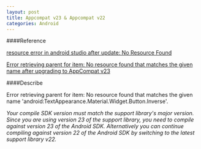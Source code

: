 ```yaml
---
layout: post
title: Appcompat v23 & Appcompat v22
categories: Android
---
```


####Reference 

[resource error in android studio after update: No Resource Found](http://stackoverflow.com/questions/32092511/resource-error-in-android-studio-after-update-no-resource-found)

[Error retrieving parent for item: No resource found that matches the given name after upgrading to AppCompat v23](http://stackoverflow.com/questions/32075498/error-retrieving-parent-for-item-no-resource-found-that-matches-the-given-name)

####Describe

Error retrieving parent for item: No resource found that matches the given name 'android:TextAppearance.Material.Widget.Button.Inverse'.

*Your compile SDK version must match the support library's major version.
Since you are using version 23 of the support library, you need to compile against version 23 of the Android SDK.
Alternatively you can continue compiling against version 22 of the Android SDK by switching to the latest support library v22.*



